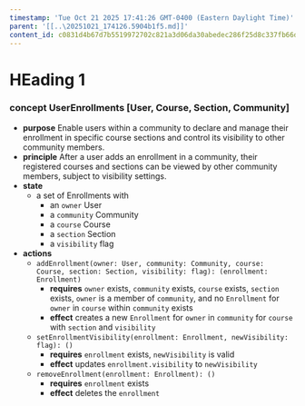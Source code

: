 ```yaml
---
timestamp: 'Tue Oct 21 2025 17:41:26 GMT-0400 (Eastern Daylight Time)'
parent: '[[..\20251021_174126.5904b1f5.md]]'
content_id: c0831d4b67d7b5519972702c821a3d06da30abedec286f25d8c337fb66d17273
---
```


# HEading 1

### concept UserEnrollments \[User, Course, Section, Community]

* **purpose**
  Enable users within a community to declare and manage their enrollment in specific course sections and control its visibility to other community members.
* **principle**
  After a user adds an enrollment in a community, their registered courses and sections can be viewed by other community members, subject to visibility settings.
* **state**
  * a set of Enrollments with
    * an `owner` User
    * a `community` Community
    * a `course` Course
    * a `section` Section
    * a `visibility` flag
* **actions**
  * `addEnrollment(owner: User, community: Community, course: Course, section: Section, visibility: flag): (enrollment: Enrollment)`
    * **requires** `owner` exists, `community` exists, `course` exists, `section` exists, `owner` is a member of `community`, and no `Enrollment` for `owner` in `course` within `community` exists
    * **effect** creates a new `Enrollment` for `owner` in `community` for `course` with `section` and `visibility`
  * `setEnrollmentVisibility(enrollment: Enrollment, newVisibility: flag): ()`
    * **requires** `enrollment` exists, `newVisibility` is valid
    * **effect** updates `enrollment.visibility` to `newVisibility`
  * `removeEnrollment(enrollment: Enrollment): ()`
    * **requires** `enrollment` exists
    * **effect** deletes the `enrollment`
